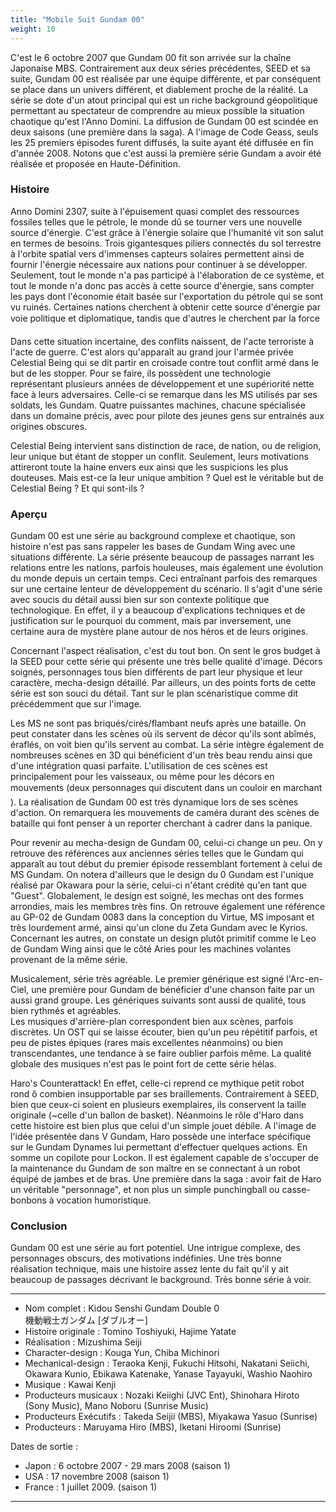 ```yaml
---
title: "Mobile Suit Gundam 00"
weight: 10
---
```




C'est le 6 octobre 2007 que Gundam 00 fit son arrivée sur la chaîne Japonaise MBS. Contrairement aux deux séries précédentes, SEED et sa suite, Gundam 00 est réalisée par une équipe différente, et par conséquent se place dans un univers différent, et diablement proche de la réalité. La série se dote d'un atout principal qui est un riche background géopolitique permettant au spectateur de comprendre au mieux possible la situation chaotique qu'est l'Anno Domini. La diffusion de Gundam 00 est scindée en deux saisons (une première dans la saga). A l'image de Code Geass, seuls les 25 premiers épisodes furent diffusés, la suite ayant été diffusée en fin d'année 2008. Notons que c'est aussi la première série Gundam a avoir été réalisée et proposée en Haute-Définition.


### Histoire


Anno Domini 2307, suite à l'épuisement quasi complet des ressources fossiles telles que le pétrole, le monde dû se tourner vers une nouvelle source d'énergie. C'est grâce à l'énergie solaire que l'humanité vit son salut en termes de besoins. Trois gigantesques piliers connectés du sol terrestre à l'orbite spatial vers d'immenses capteurs solaires permettent ainsi de fournir l'énergie nécessaire aux nations pour continuer à se développer. Seulement, tout le monde n'a pas participé à l'élaboration de ce système, et tout le monde n'a donc pas accès à cette source d'énergie, sans compter les pays dont l'économie était basée sur l'exportation du pétrole qui se sont vu ruinés. Certaines nations cherchent à obtenir cette source d'énergie par voie politique et diplomatique, tandis que d'autres le cherchent par la force


Dans cette situation incertaine, des conflits naissent, de l'acte terroriste à l'acte de guerre. C'est alors qu'apparaît au grand jour l'armée privée Celestial Being qui se dit partir en croisade contre tout conflit armé dans le but de les stopper. Pour se faire, ils possèdent une technologie représentant plusieurs années de développement et une supériorité nette face à leurs adversaires. Celle-ci se remarque dans les MS utilisés par ses soldats, les Gundam. Quatre puissantes machines, chacune spécialisée dans un domaine précis, avec pour pilote des jeunes gens sur entrainés aux origines obscures.


Celestial Being intervient sans distinction de race, de nation, ou de religion, leur unique but étant de stopper un conflit. Seulement, leurs motivations attireront toute la haine envers eux ainsi que les suspicions les plus douteuses. Mais est-ce la leur unique ambition ? Quel est le véritable but de Celestial Being ? Et qui sont-ils ?

### Aperçu


Gundam 00 est une série au background complexe et chaotique, son histoire n'est pas sans rappeler les bases de Gundam Wing avec une situations différente. La série présente beaucoup de passages narrant les relations entre les nations, parfois houleuses, mais également une évolution du monde depuis un certain temps. Ceci entraînant parfois des remarques sur une certaine lenteur de développement du scénario. Il s'agit d'une série avec soucis du détail aussi bien sur son contexte politique que technologique. En effet, il y a beaucoup d'explications techniques et de justification sur le pourquoi du comment, mais par inversement, une certaine aura de mystère plane autour de nos héros et de leurs origines.


Concernant l'aspect réalisation, c'est du tout bon. On sent le gros budget à la SEED pour cette série qui présente une très belle qualité d'image. Décors soignés, personnages tous bien différents de part leur physique et leur caractère, mecha-design détaillé. Par ailleurs, un des points forts de cette série est son souci du détail. Tant sur le plan scénaristique comme dit précédemment que sur l'image.


Les MS ne sont pas briqués/cirés/flambant neufs après une bataille. On peut constater dans les scènes où ils servent de décor qu'ils sont abîmés, éraflés, on voit bien qu'ils servent au combat. La série intègre également de nombreuses scènes en 3D qui bénéficient d'un très beau rendu ainsi que d'une intégration quasi parfaite. L'utilisation de ces scènes est principalement pour les vaisseaux, ou même pour les décors en mouvements (deux personnages qui discutent dans un couloir en marchant). La réalisation de Gundam 00 est très dynamique lors de ses scènes d'action. On remarquera les mouvements de caméra durant des scènes de bataille qui font penser à un reporter cherchant à cadrer dans la panique.  
  
Pour revenir au mecha-design de Gundam 00, celui-ci change un peu. On y retrouve des références aux anciennes séries telles que le Gundam qui apparaît au tout début du premier épisode ressemblant fortement à celui de MS Gundam. On notera d'ailleurs que le design du 0 Gundam est l'unique réalisé par Okawara pour la série, celui-ci n'étant crédité qu'en tant que "Guest". Globalement, le design est soigné, les mechas ont des formes arrondies, mais les membres très fins. On retrouve également une référence au GP-02 de Gundam 0083 dans la conception du Virtue, MS imposant et très lourdement armé, ainsi qu'un clone du Zeta Gundam avec le Kyrios. Concernant les autres, on constate un design plutôt primitif comme le Leo de Gundam Wing ainsi que le côté Aries pour les machines volantes provenant de la même série.


Musicalement, série très agréable. Le premier générique est signé l'Arc-en-Ciel, une première pour Gundam de bénéficier d'une chanson faite par un aussi grand groupe. Les génériques suivants sont aussi de qualité, tous bien rythmés et agréables.   
Les musiques d'arrière-plan correspondent bien aux scènes, parfois discrètes. Un OST qui se laisse écouter, bien qu'un peu répétitif parfois, et peu de pistes épiques (rares mais excellentes néanmoins) ou bien transcendantes, une tendance à se faire oublier parfois même. La qualité globale des musiques n'est pas le point fort de cette série hélas.


Haro's Counterattack! En effet, celle-ci reprend ce mythique petit robot rond ô combien insupportable par ses braillements. Contrairement à SEED, bien que ceux-ci soient en plusieurs exemplaires, ils conservent la taille originale (~celle d'un ballon de basket). Néanmoins le rôle d'Haro dans cette histoire est bien plus que celui d'un simple jouet débile. A l'image de l'idée présentée dans V Gundam, Haro possède une interface spécifique sur le Gundam Dynames lui permettant d'effectuer quelques actions. En somme un copilote pour Lockon. Il est également capable de s'occuper de la maintenance du Gundam de son maître en se connectant à un robot équipé de jambes et de bras. Une première dans la saga : avoir fait de Haro un véritable "personnage", et non plus un simple punchingball ou casse-bonbons à vocation humoristique.



### Conclusion


Gundam 00 est une série au fort potentiel. Une intrigue complexe, des personnages obscurs, des motivations indéfinies. Une très bonne réalisation technique, mais une histoire assez lente du fait qu'il y ait beaucoup de passages décrivant le background. Très bonne série à voir.




---


* Nom complet : Kidou Senshi Gundam Double 0  
 機動戦士ガンダム [ダブルオー]
* Histoire originale : Tomino Toshiyuki, Hajime Yatate
* Réalisation : Mizushima Seiji
* Character-design : Kouga Yun, Chiba Michinori
* Mechanical-design : Teraoka Kenji, Fukuchi Hitsohi, Nakatani Seiichi, Okawara Kunio, Ebikawa Katenake, Yanase Tayayuki, Washio Naohiro
* Musique : Kawai Kenji
* Producteurs musicaux : Nozaki Keiighi (JVC Ent), Shinohara Hiroto (Sony Music), Mano Noboru (Sunrise Music)
* Producteurs Exécutifs : Takeda Seijii (MBS), Miyakawa Yasuo (Sunrise)
* Producteurs : Maruyama Hiro (MBS), Iketani Hiroomi (Sunrise)


Dates de sortie :


* Japon : 6 octobre 2007 - 29 mars 2008 (saison 1)
* USA : 17 novembre 2008 (saison 1)
* France : 1 juillet 2009. (saison 1)




---


 